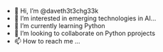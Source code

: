 - 👋 Hi, I’m @daveth3t3chg33k
- 👀 I’m interested in emerging technologies in AI...
- 🌱 I’m currently learning Python
- 💞️ I’m looking to collaborate on Python pprojects
- 📫 How to reach me ...

<!---
daveth3t3chg33k/daveth3t3chg33k is a ✨ special ✨ repository because its `README.md` (this file) appears on your GitHub profile.
You can click the Preview link to take a look at your changes.
--->
